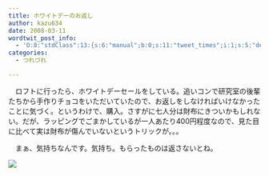 ```yaml
---
title: ホワイトデーのお返し
author: kazu634
date: 2008-03-11
wordtwit_post_info:
  - 'O:8:"stdClass":13:{s:6:"manual";b:0;s:11:"tweet_times";i:1;s:5:"delay";i:0;s:7:"enabled";i:1;s:10:"separation";s:2:"60";s:7:"version";s:3:"3.7";s:14:"tweet_template";b:0;s:6:"status";i:2;s:6:"result";a:0:{}s:13:"tweet_counter";i:2;s:13:"tweet_log_ids";a:1:{i:0;i:3809;}s:9:"hash_tags";a:0:{}s:8:"accounts";a:1:{i:0;s:7:"kazu634";}}'
categories:
  - つれづれ

---
```

<div class="section">
<p>
    　ロフトに行ったら、ホワイトデーセールをしている。追いコンで研究室の後輩たちから手作りチョコをいただいていたので、お返しをしなければいけなかったことに気づく。というわけで、購入。さすがに七人分は財布にきついかもしれない。だが、ラッピングでごまかしているが一人あたり400円程度なので、見た目に比べて実は財布が傷んでいないというトリックが。。。
</p>
  
<p>
    　まぁ、気持ちなんです。気持ち。もらったものは返さないとね。
</p>
  
<p>
<center>
</center>
</p>
  
<p>
<a href="http://flickr.com/photos/geraldinecurtis/2324360891/" onclick="__gaTracker('send', 'event', 'outbound-article', 'http://flickr.com/photos/geraldinecurtis/2324360891/', '');" title="Mother’s Day Flowers 2008"><img src="http://farm3.static.flickr.com/2045/2324360891_b202bbcc27_m.jpg" /></a>
</p></p>
</div>
